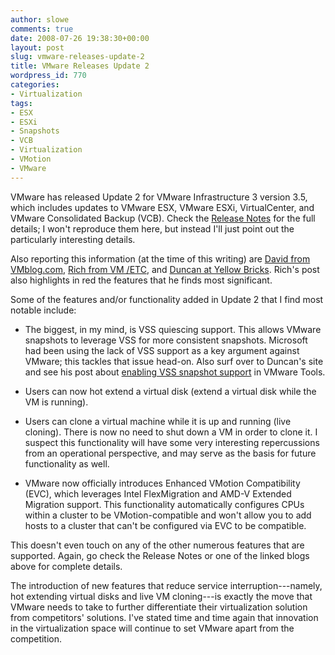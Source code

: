 ```yaml
---
author: slowe
comments: true
date: 2008-07-26 19:38:30+00:00
layout: post
slug: vmware-releases-update-2
title: VMware Releases Update 2
wordpress_id: 770
categories:
- Virtualization
tags:
- ESX
- ESXi
- Snapshots
- VCB
- Virtualization
- VMotion
- VMware
---
```


VMware has released Update 2 for VMware Infrastructure 3 version 3.5, which includes updates to VMware ESX, VMware ESXi, VirtualCenter, and VMware Consolidated Backup (VCB). Check the [Release Notes](http://www.vmware.com/support/vi3/doc/vi3_esx35u2_vc25u2_rel_notes.html) for the full details; I won't reproduce them here, but instead I'll just point out the particularly interesting details.

Also reporting this information (at the time of this writing) are [David from VMblog.com](http://vmblog.com/archive/2008/07/26/vmware-releases-update-2-for-esx-3-5.aspx), [Rich from VM /ETC](http://vmetc.com/2008/07/26/esx-35-update-2-released-with-new-fixes-and-new-features/#more-546), and [Duncan at Yellow Bricks](http://www.yellow-bricks.com/2008/07/26/esx-35-update-2-available-now/). Rich's post also highlights in red the features that he finds most significant.

Some of the features and/or functionality added in Update 2 that I find most notable include:

* The biggest, in my mind, is VSS quiescing support. This allows VMware snapshots to leverage VSS for more consistent snapshots. Microsoft had been using the lack of VSS support as a key argument against VMware; this tackles that issue head-on. Also surf over to Duncan's site and see his post about [enabling VSS snapshot support](http://www.yellow-bricks.com/2008/07/26/vss-snapshots/) in VMware Tools.

* Users can now hot extend a virtual disk (extend a virtual disk while the VM is running).

* Users can clone a virtual machine while it is up and running (live cloning). There is now no need to shut down a VM in order to clone it. I suspect this functionality will have some very interesting repercussions from an operational perspective, and may serve as the basis for future functionality as well.

* VMware now officially introduces Enhanced VMotion Compatibility (EVC), which leverages Intel FlexMigration and AMD-V Extended Migration support. This functionality automatically configures CPUs within a cluster to be VMotion-compatible and won't allow you to add hosts to a cluster that can't be configured via EVC to be compatible.

This doesn't even touch on any of the other numerous features that are supported. Again, go check the Release Notes or one of the linked blogs above for complete details.

The introduction of new features that reduce service interruption---namely, hot extending virtual disks and live VM cloning---is exactly the move that VMware needs to take to further differentiate their virtualization solution from competitors' solutions. I've stated time and time again that innovation in the virtualization space will continue to set VMware apart from the competition.
